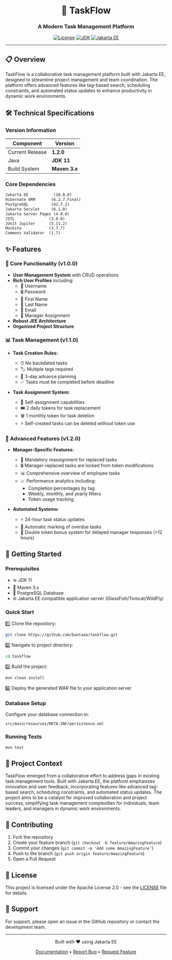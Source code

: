 <div align="center">

# 🔄 TaskFlow

### A Modern Task Management Platform

[![License](https://img.shields.io/badge/License-Apache%202.0-blue.svg)](LICENSE)
[![JDK](https://img.shields.io/badge/JDK-11-green.svg)](https://www.oracle.com/java/technologies/javase-jdk11-downloads.html)
[![Jakarta EE](https://img.shields.io/badge/Jakarta%20EE-10.0.0-orange.svg)](https://jakarta.ee/)

</div>

---

## 📋 Overview

TaskFlow is a collaborative task management platform built with Jakarta EE, designed to streamline project management and team coordination. The platform offers advanced features like tag-based search, scheduling constraints, and automated status updates to enhance productivity in dynamic work environments.

## 🛠️ Technical Specifications

### Version Information
| Component | Version |
|-----------|---------|
| Current Release | **1.2.0** |
| Java | **JDK 11** |
| Build System | **Maven 3.x** |

### Core Dependencies
```xml
Jakarta EE           (10.0.0)
Hibernate ORM       (6.2.7.Final)
PostgreSQL          (42.7.2)
Jakarta Servlet     (6.1.0)
Jakarta Server Pages (4.0.0)
JSTL               (3.0.0)
JUnit Jupiter      (5.11.2)
Mockito            (3.7.7)
Commons Validator  (1.7)
```

## ✨ Features

### 🎯 Core Functionality (v1.0.0)
- **User Management System** with CRUD operations
- **Rich User Profiles** including:
  - 👤 Username
  - 🔒 Password
  - 📝 First Name
  - 📝 Last Name
  - 📧 Email
  - 👥 Manager Assignment
- **Robust JEE Architecture**
- **Organized Project Structure**

### 📊 Task Management (v1.1.0)
- **Task Creation Rules:**
  - ⏰ No backdated tasks
  - 🏷️ Multiple tags required
  - 📅 3-day advance planning
  - ✅ Tasks must be completed before deadline

- **Task Assignment System:**
  - 🎯 Self-assignment capabilities
  - 🎟️ 2 daily tokens for task replacement
  - 🗑️ 1 monthly token for task deletion
  - ⚡ Self-created tasks can be deleted without token use

### 🚀 Advanced Features (v1.2.0)
- **Manager-Specific Features:**
  - 👥 Mandatory reassignment for replaced tasks
  - 🔒 Manager-replaced tasks are locked from token modifications
  - 📊 Comprehensive overview of employee tasks
  - 📈 Performance analytics including:
    - Completion percentages by tag
    - Weekly, monthly, and yearly filters
    - Token usage tracking

- **Automated Systems:**
  - ⚡ 24-hour task status updates
  - 🔄 Automatic marking of overdue tasks
  - 🎁 Double token bonus system for delayed manager responses (>12 hours)

## 🚀 Getting Started

### Prerequisites
- ☕ JDK 11
- 🔧 Maven 3.x
- 🐘 PostgreSQL Database
- 🌐 Jakarta EE compatible application server (GlassFish/Tomcat/WildFly)

### Quick Start

1️⃣ Clone the repository:
```bash
git clone https://github.com/bantaaa/taskflow.git
```

2️⃣ Navigate to project directory:
```bash
cd taskflow
```

3️⃣ Build the project:
```bash
mvn clean install
```

4️⃣ Deploy the generated WAR file to your application server

### Database Setup
Configure your database connection in:
```
src/main/resources/META-INF/persistence.xml
```

### Running Tests
```bash
mvn test
```

## 📖 Project Context

TaskFlow emerged from a collaborative effort to address gaps in existing task management tools. Built with Jakarta EE, the platform emphasizes innovation and user feedback, incorporating features like advanced tag-based search, scheduling constraints, and automated status updates. The project aims to be a catalyst for improved collaboration and project success, simplifying task management complexities for individuals, team leaders, and managers in dynamic work environments.

## 🤝 Contributing

1. Fork the repository
2. Create your feature branch (`git checkout -b feature/AmazingFeature`)
3. Commit your changes (`git commit -m 'Add some AmazingFeature'`)
4. Push to the branch (`git push origin feature/AmazingFeature`)
5. Open a Pull Request

## 📄 License

This project is licensed under the Apache License 2.0 - see the [LICENSE](LICENSE) file for details.

## 💬 Support

For support, please open an issue in the GitHub repository or contact the development team.

---

<div align="center">

Built with ❤️ using Jakarta EE

[Documentation](https://github.com/bantaaa/taskflow/wiki) • [Report Bug](https://github.com/bantaaa/taskflow/issues) • [Request Feature](https://github.com/bantaaa/taskflow/issues)

</div>
